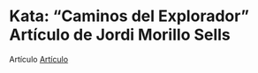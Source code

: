 # Kata: “Caminos del Explorador” Artículo de Jordi Morillo Sells
Artículo [Artículo](https://www.programador-web.com/2024/10/03/kata-caminos-del-explorador/)
